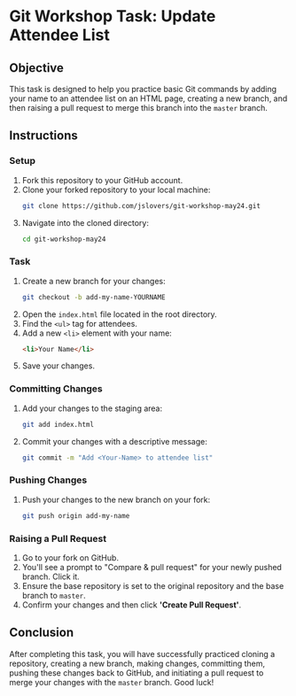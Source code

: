 # Git Workshop Task: Update Attendee List

## Objective
This task is designed to help you practice basic Git commands by adding your name to an attendee list on an HTML page, creating a new branch, and then raising a pull request to merge this branch into the `master` branch.

## Instructions

### Setup
1. Fork this repository to your GitHub account.
2. Clone your forked repository to your local machine:
   ```bash
   git clone https://github.com/jslovers/git-workshop-may24.git
   ```
3. Navigate into the cloned directory:
   ```bash
   cd git-workshop-may24
   ```

### Task
1. Create a new branch for your changes:
   ```bash
   git checkout -b add-my-name-YOURNAME
   ```
2. Open the `index.html` file located in the root directory.
3. Find the `<ul>` tag for attendees.
4. Add a new `<li>` element with your name:
   ```html
   <li>Your Name</li>
   ```
5. Save your changes.

### Committing Changes
1. Add your changes to the staging area:
   ```bash
   git add index.html
   ```
2. Commit your changes with a descriptive message:
   ```bash
   git commit -m "Add <Your-Name> to attendee list"
   ```

### Pushing Changes
1. Push your changes to the new branch on your fork:
   ```bash
   git push origin add-my-name
   ```

### Raising a Pull Request
1. Go to your fork on GitHub.
2. You'll see a prompt to "Compare & pull request" for your newly pushed branch. Click it.
3. Ensure the base repository is set to the original repository and the base branch to `master`.
4. Confirm your changes and then click **'Create Pull Request'**.

## Conclusion
After completing this task, you will have successfully practiced cloning a repository, creating a new branch, making changes, committing them, pushing these changes back to GitHub, and initiating a pull request to merge your changes with the `master` branch. Good luck!
